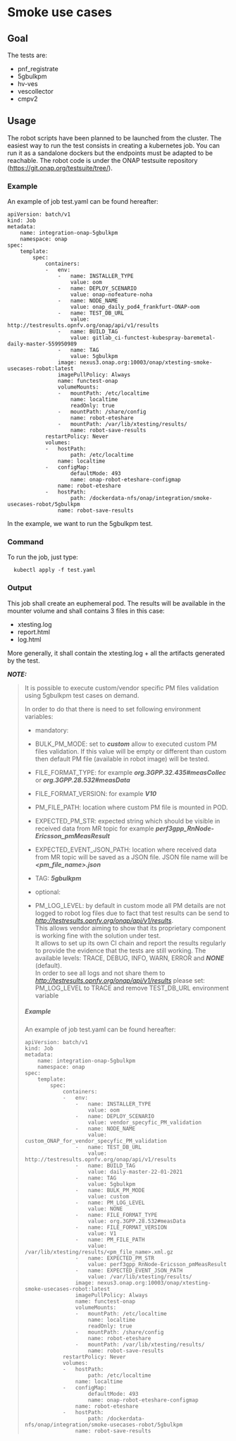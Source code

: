 # Smoke use cases

## Goal

The tests are:

- pnf_registrate
- 5gbulkpm
- hv-ves
- vescollector
- cmpv2

## Usage

The robot scripts have been planned to be launched from the cluster.
The easiest way to run the test consists in creating a kubernetes job.
You can run it as a sandalone dockers but the endpoints must be adapted
to be reachable.
The robot code is under the ONAP testsuite repository
(https://git.onap.org/testsuite/tree/).

### Example

An example of job test.yaml can be found hereafter:

```
apiVersion: batch/v1
kind: Job
metadata:
    name: integration-onap-5gbulkpm
    namespace: onap
spec:
    template:
        spec:
            containers:
            -   env:
                -   name: INSTALLER_TYPE
                    value: oom
                -   name: DEPLOY_SCENARIO
                    value: onap-nofeature-noha
                -   name: NODE_NAME
                    value: onap_daily_pod4_frankfurt-ONAP-oom
                -   name: TEST_DB_URL
                    value: http://testresults.opnfv.org/onap/api/v1/results
                -   name: BUILD_TAG
                    value: gitlab_ci-functest-kubespray-baremetal-daily-master-559950989
                -   name: TAG
                    value: 5gbulkpm
                image: nexus3.onap.org:10003/onap/xtesting-smoke-usecases-robot:latest
                imagePullPolicy: Always
                name: functest-onap
                volumeMounts:
                -   mountPath: /etc/localtime
                    name: localtime
                    readOnly: true
                -   mountPath: /share/config
                    name: robot-eteshare
                -   mountPath: /var/lib/xtesting/results/
                    name: robot-save-results
            restartPolicy: Never
            volumes:
            -   hostPath:
                    path: /etc/localtime
                name: localtime
            -   configMap:
                    defaultMode: 493
                    name: onap-robot-eteshare-configmap
                name: robot-eteshare
            -   hostPath:
                    path: /dockerdata-nfs/onap/integration/smoke-usecases-robot/5gbulkpm
                name: robot-save-results
```

In the example, we want to run the 5gbulkpm test.

### Command

To run the job, just type:

```
  kubectl apply -f test.yaml
```

### Output

This job shall create an euphemeral pod.
The results will be available in the mounter volume and shall contains 3 files in
this case:

- xtesting.log
- report.html
- log.html

More generally, it shall contain the xtesting.log + all the artifacts generated by
the test.


***_NOTE:_***

> It is possible to execute custom/vendor specific PM files validation using 5gbulkpm test cases on demand.
>
> In order to do that there is need to set following environment variables:
>
> * mandatory:
>
>  * BULK_PM_MODE: set to _**custom**_ allow to executed custom PM files validation. If this value will be empty or different than custom then default PM file (available in robot image) will be tested.  
>  * FILE_FORMAT_TYPE: for example _**org.3GPP.32.435#measCollec**_ or _**org.3GPP.28.532#measData**_
>  * FILE_FORMAT_VERSION: for example _**V10**_
>  * PM_FILE_PATH: location where custom PM file is mounted in POD.
>  * EXPECTED_PM_STR: expected string which should be visible in received data from MR topic for example _**perf3gpp_RnNode-Ericsson_pmMeasResult**_
>  * EXPECTED_EVENT_JSON_PATH: location where received data from MR topic will be saved as a JSON file. 
>    JSON file name will be _**<pm_file_name>.json**_
>  * TAG: _**5gbulkpm**_
>
> * optional:
>
>  * PM_LOG_LEVEL: by default in custom mode all PM details are not logged to robot log files due to fact that test results
>    can be send to *http://testresults.opnfv.org/onap/api/v1/results*. \
>    This allows vendor aiming to show that its proprietary component is working fine with the solution under test. \
>    It allows to set up its own CI chain and report the results regularly to provide the evidence that the tests are still working.
>    The available levels: TRACE, DEBUG, INFO, WARN, ERROR and _**NONE**_ (default).\
>    In order to see all logs and not share them to *http://testresults.opnfv.org/onap/api/v1/results* please set: 
>    PM_LOG_LEVEL to TRACE and remove TEST_DB_URL environment variable
>##### Example
>An example of job test.yaml can be found hereafter:
>```
>apiVersion: batch/v1
>kind: Job
> metadata:
>     name: integration-onap-5gbulkpm
>     namespace: onap
> spec:
>     template:
>         spec:
>             containers:
>             -   env:
>                 -   name: INSTALLER_TYPE
>                     value: oom
>                 -   name: DEPLOY_SCENARIO
>                     value: vendor_specyfic_PM_validation
>                 -   name: NODE_NAME
>                     value: custom_ONAP_for_vendor_specyfic_PM_validation
>                 -   name: TEST_DB_URL
>                     value: http://testresults.opnfv.org/onap/api/v1/results
>                 -   name: BUILD_TAG
>                     value: daily-master-22-01-2021
>                 -   name: TAG
>                     value: 5gbulkpm
>                 -   name: BULK_PM_MODE
>                     value: custom
>                 -   name: PM_LOG_LEVEL
>                     value: NONE
>                 -   name: FILE_FORMAT_TYPE
>                     value: org.3GPP.28.532#measData
>                 -   name: FILE_FORMAT_VERSION
>                     value: V1
>                 -   name: PM_FILE_PATH
>                     value: /var/lib/xtesting/results/<pm_file_name>.xml.gz
>                 -   name: EXPECTED_PM_STR
>                     value: perf3gpp_RnNode-Ericsson_pmMeasResult
>                 -   name: EXPECTED_EVENT_JSON_PATH
>                     value: /var/lib/xtesting/results/
>                 image: nexus3.onap.org:10003/onap/xtesting-smoke-usecases-robot:latest
>                 imagePullPolicy: Always
>                 name: functest-onap
>                 volumeMounts:
>                 -   mountPath: /etc/localtime
>                     name: localtime
>                     readOnly: true
>                 -   mountPath: /share/config
>                     name: robot-eteshare
>                 -   mountPath: /var/lib/xtesting/results/
>                     name: robot-save-results
>             restartPolicy: Never
>             volumes:
>             -   hostPath:
>                     path: /etc/localtime
>                 name: localtime
>             -   configMap:
>                     defaultMode: 493
>                     name: onap-robot-eteshare-configmap
>                 name: robot-eteshare
>             -   hostPath:
>                     path: /dockerdata-nfs/onap/integration/smoke-usecases-robot/5gbulkpm
>                 name: robot-save-results
> ```
